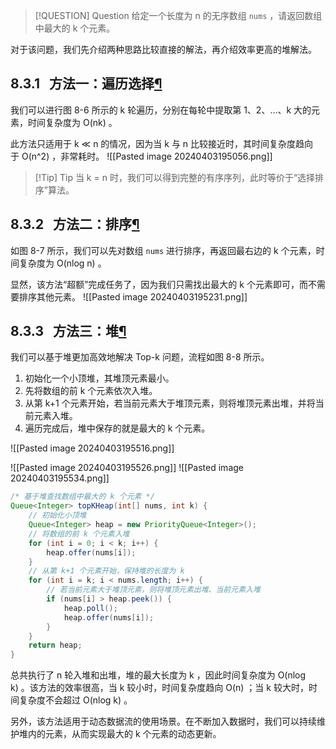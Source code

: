 
> [!QUESTION] Question
> 给定一个长度为 n 的无序数组 `nums` ，请返回数组中最大的 k 个元素。

对于该问题，我们先介绍两种思路比较直接的解法，再介绍效率更高的堆解法。

## 8.3.1   方法一：遍历选择[¶](https://www.hello-algo.com/chapter_heap/top_k/#831 "Permanent link")

我们可以进行图 8-6 所示的 k 轮遍历，分别在每轮中提取第 1、2、…、k 大的元素，时间复杂度为 O(nk) 。

此方法只适用于 k ≪ n 的情况，因为当 k 与 n 比较接近时，其时间复杂度趋向于 O(n^2) ，非常耗时。
 ![[Pasted image 20240403195056.png]]

> [!Tip] Tip
> 当 k = n 时，我们可以得到完整的有序序列，此时等价于“选择排序”算法。

## 8.3.2   方法二：排序[¶](https://www.hello-algo.com/chapter_heap/top_k/#832 "Permanent link")

如图 8-7 所示，我们可以先对数组 `nums` 进行排序，再返回最右边的 k 个元素，时间复杂度为 O(nlog n) 。

显然，该方法“超额”完成任务了，因为我们只需找出最大的 k 个元素即可，而不需要排序其他元素。
![[Pasted image 20240403195231.png]]
## 8.3.3   方法三：堆[¶](https://www.hello-algo.com/chapter_heap/top_k/#833 "Permanent link")

我们可以基于堆更加高效地解决 Top-k 问题，流程如图 8-8 所示。

1. 初始化一个小顶堆，其堆顶元素最小。
2. 先将数组的前 k 个元素依次入堆。
3. 从第 k+1 个元素开始，若当前元素大于堆顶元素，则将堆顶元素出堆，并将当前元素入堆。
4. 遍历完成后，堆中保存的就是最大的 k 个元素。

![[Pasted image 20240403195516.png]]

![[Pasted image 20240403195526.png]]
![[Pasted image 20240403195534.png]]

```java
/* 基于堆查找数组中最大的 k 个元素 */
Queue<Integer> topKHeap(int[] nums, int k) {
    // 初始化小顶堆
    Queue<Integer> heap = new PriorityQueue<Integer>();
    // 将数组的前 k 个元素入堆
    for (int i = 0; i < k; i++) {
        heap.offer(nums[i]);
    }
    // 从第 k+1 个元素开始，保持堆的长度为 k
    for (int i = k; i < nums.length; i++) {
        // 若当前元素大于堆顶元素，则将堆顶元素出堆、当前元素入堆
        if (nums[i] > heap.peek()) {
            heap.poll();
            heap.offer(nums[i]);
        }
    }
    return heap;
}
```

总共执行了 n 轮入堆和出堆，堆的最大长度为 k ，因此时间复杂度为 O(nlog k) 。该方法的效率很高，当 k 较小时，时间复杂度趋向 O(n) ；当 k 较大时，时间复杂度不会超过 O(nlog k) 。

另外，该方法适用于动态数据流的使用场景。在不断加入数据时，我们可以持续维护堆内的元素，从而实现最大的 k 个元素的动态更新。